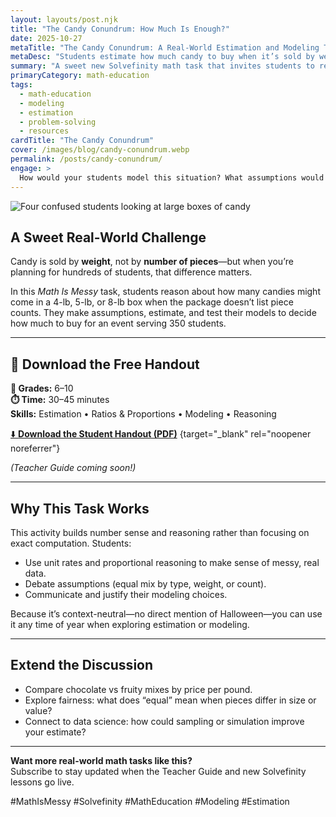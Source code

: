 ```yaml
---
layout: layouts/post.njk
title: "The Candy Conundrum: How Much Is Enough?"
date: 2025-10-27
metaTitle: "The Candy Conundrum: A Real-World Estimation and Modeling Task"
metaDesc: "Students estimate how much candy to buy when it’s sold by weight, building reasoning and modeling skills in a fun, real-world context."
summary: "A sweet new Solvefinity math task that invites students to reason, estimate, and model with real-world data. Perfect for grades 6–10."
primaryCategory: math-education
tags:
  - math-education
  - modeling
  - estimation
  - problem-solving
  - resources
cardTitle: "The Candy Conundrum"
cover: /images/blog/candy-conundrum.webp
permalink: /posts/candy-conundrum/
engage: >
  How would your students model this situation? What assumptions would they make?
---
```


<div class="featured-image">
  <img src="/images/blog/candy-conundrum.webp" alt="Four confused students looking at large boxes of candy">
</div>

## A Sweet Real-World Challenge

Candy is sold by **weight**, not by **number of pieces**—but when you’re planning for hundreds of students, that difference matters.

In this *Math Is Messy* task, students reason about how many candies might come in a 4-lb, 5-lb, or 8-lb box when the package doesn’t list piece counts. They make assumptions, estimate, and test their models to decide how much to buy for an event serving 350 students.

---

## 🍬 Download the Free Handout

**🧮 Grades:** 6–10  
**⏱️ Time:** 30–45 minutes  
**Skills:** Estimation • Ratios & Proportions • Modeling • Reasoning  

[⬇️ **Download the Student Handout (PDF)**](/downloads/candy-conundrum-handout.pdf) {target="_blank" rel="noopener noreferrer"}

*(Teacher Guide coming soon!)*

---

## Why This Task Works

This activity builds number sense and reasoning rather than focusing on exact computation. Students:
- Use unit rates and proportional reasoning to make sense of messy, real data.  
- Debate assumptions (equal mix by type, weight, or count).  
- Communicate and justify their modeling choices.  

Because it’s context-neutral—no direct mention of Halloween—you can use it any time of year when exploring estimation or modeling.

---

## Extend the Discussion

- Compare chocolate vs fruity mixes by price per pound.  
- Explore fairness: what does “equal” mean when pieces differ in size or value?  
- Connect to data science: how could sampling or simulation improve your estimate?  

---

**Want more real-world math tasks like this?**  
Subscribe to stay updated when the Teacher Guide and new Solvefinity lessons go live.

#MathIsMessy #Solvefinity #MathEducation #Modeling #Estimation
